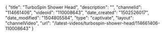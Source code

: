 {
    "title": "TurboSpin Shower Head",
    "description": "",
    "channelid": "114661406",
    "videoid": "110008643",
    "date_created": "1502526017",
    "date_modified": "1504805584",
    "type": "captivate",
    "layout": "channelVideo",
    "url": "\/latest-videos\/turbospin-shower-head\/114661406-110008643"
}